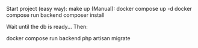 
Start project 
(easy way):
make up
(Manual):
docker compose up -d
docker compose run backend composer install

Wait until the db is ready... Then:

docker compose run backend php artisan migrate
